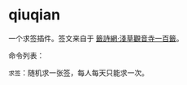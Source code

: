 # qiuqian

一个求签插件。签文来自于 [籤詩網‧淺草觀音寺一百籤](http://www.chance.org.tw/%E7%B1%A4%E8%A9%A9%E9%9B%86/%E6%B7%BA%E8%8D%89%E8%A7%80%E9%9F%B3%E5%AF%BA%E4%B8%80%E7%99%BE%E7%B1%A4/%E7%B1%A4%E8%A9%A9%E7%B6%B2%E2%80%A7%E6%B7%BA%E8%8D%89%E8%A7%80%E9%9F%B3%E5%AF%BA%E4%B8%80%E7%99%BE%E7%B1%A4.htm)。

命令列表：

`求签`：随机求一张签，每人每天只能求一次。


